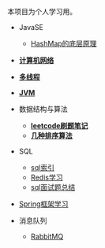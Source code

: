 本项目为个人学习用。

* JavaSE
  * [HashMap的底层原理](src/JavaSE/容器.md)

* **[计算机网络](src/network/计算机网络.md)**
* **[多线程](src/multi_thread/线程.md)**
* **[JVM](src/JVM/jvm.md)**

* 数据结构与算法
  * **[leetcode刷题笔记](src/leetcode/leetcode.md)**
  * **[几种排序算法](src/leetcode/归并_快排/)**
  
* SQL
  * [sql索引](src/sql/sql索引.md)
  * [Redis学习](src/sql/Redis.md)  
  * [sql面试题总结](src/sql/sql面试.md)  
* [Spring框架学习](src/SSM/Spring.md)
* 消息队列
  * [RabbitMQ](src/消息队列MQ/RabbitMQ.md)